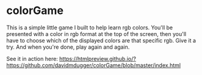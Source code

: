 # colorGame
This is a simple little game I built to help learn rgb colors. You'll be presented with a color in rgb format at the top of the screen, then you'll have to choose which of the displayed colors are that specific rgb. Give it a try. And when you're done, play again and again.

See it in action here: https://htmlpreview.github.io/?https://github.com/davidmdugger/colorGame/blob/master/index.html
